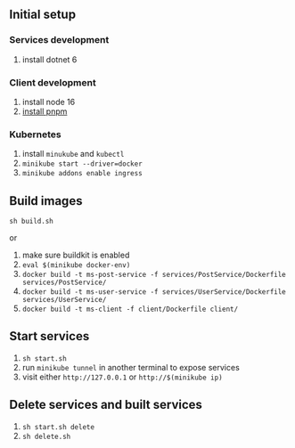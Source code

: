 ## Initial setup

### Services development
1. install dotnet 6

### Client development
1. install node 16
2. [install pnpm](https://pnpm.io/installation)

### Kubernetes
1. install `minukube` and `kubectl`
2. `minikube start --driver=docker`
3. `minikube addons enable ingress`


## Build images
`sh build.sh`

or
1. make sure buildkit is enabled
2. `eval $(minikube docker-env)`
3. `docker build -t ms-post-service -f services/PostService/Dockerfile services/PostService/`
4. `docker build -t ms-user-service -f services/UserService/Dockerfile services/UserService/`
5. `docker build -t ms-client -f client/Dockerfile client/`


## Start services
1. `sh start.sh`
2. run `minikube tunnel` in another terminal to expose services
3. visit either `http://127.0.0.1` or `http://$(minikube ip)`

## Delete services and built services
1. `sh start.sh delete`
2. `sh delete.sh`
